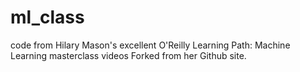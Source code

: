 # ml_class
code from Hilary Mason's excellent O'Reilly Learning Path: Machine Learning masterclass videos
Forked from her Github site.

